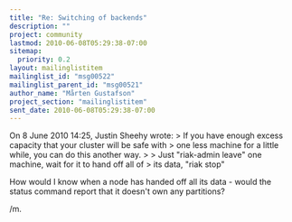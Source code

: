 ```yaml
---
title: "Re: Switching of backends"
description: ""
project: community
lastmod: 2010-06-08T05:29:38-07:00
sitemap:
  priority: 0.2
layout: mailinglistitem
mailinglist_id: "msg00522"
mailinglist_parent_id: "msg00521"
author_name: "Mårten Gustafson"
project_section: "mailinglistitem"
sent_date: 2010-06-08T05:29:38-07:00
---
```



On 8 June 2010 14:25, Justin Sheehy  wrote:
&gt; If you have enough excess capacity that your cluster will be safe with
&gt; one less machine for a little while, you can do this another way.
&gt;
&gt; Just "riak-admin leave" one machine, wait for it to hand off all of
&gt; its data, "riak stop"

How would I know when a node has handed off all its data - would the
status command report that it doesn't own any partitions?

/m.

